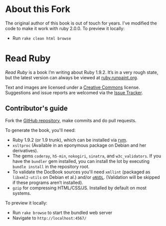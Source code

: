 About this Fork
===============

The original author of this book is out of touch for years. I've modified the code to make it work with ruby 2.0.0. To preview it locally:

* Run `rake clean html browse`


Read Ruby
=========

_Read Ruby_ is a book I’m writing about Ruby 1.9.2. It’s in a very rough
state, but the latest version can always be viewed at
[ruby.runpaint.org](http://ruby.runpaint.org/).

Text and images are licensed under a [Creative
Commons](http://creativecommons.org/licenses/by-nc-sa/2.0/uk/) license.
Suggestions and issue reports are welcomed via the [Issue
Tracker](http://github.com/runpaint/read-ruby/issues).

Contributor's guide
-------------------

Fork the [GitHub repository](http://github.com/runpaint/read-ruby), make
commits and do pull requests.

To generate the book, you'll need:

* Ruby 1.9.2 (or 1.9 trunk), which can be installed via
  [rvm](http://rvm.beginrescueend.com/).
* `xsltproc` (Available in an eponymous package on Debian and her derivatives).
* The gems `coderay`, `h5-min`, `nokogiri`, `sinatra`, and `w3c_validators`. If
  you have the `bundler` gem installed, you can install the lot by executing
  `bundle install` in the repository root.
* To validate the DocBook sources you'll need `xmllint` (packaged as
  `libxml2-utils` on Debian et al.) and/or
  [`oNVDL`](http://www.oxygenxml.com/onvdl.html). (Validation will be skipped
  if these programs aren’t installed).
* `gzip` for compressing HTML/CSS/JS. Installed by default on most systems.

To preview it locally:

* Run `rake browse` to start the bundled web server
* Navigate to `http://localhost:4567/`
